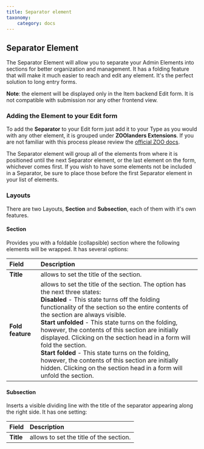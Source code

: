 ```yaml
---
title: Separator element
taxonomy:
    category: docs
---
```


## Separator Element

The Separator Element will allow you to separate your Admin Elements into sections for better organization and management. It has a folding feature that will make it much easier to reach and edit any element. It's the perfect solution to long entry forms.

**Note**: the element will be displayed only in the Item backend Edit form. It is not compatible with submission nor any other frontend view.

### Adding the Element to your Edit form

To add the **Separator** to your Edit form just add it to your Type as you would with any other element, it is grouped under **ZOOlanders Extensions**. If you are not familiar with this process please review the [official ZOO docs](http://www.yootheme.com/zoo/documentation/advanced/extend-pre-build-types).

The Separator element will group all of the elements from where it is positioned until the next Separator element, or the last element on the form, whichever comes first. If you wish to have some elements not be included in a Separator, be sure to place those before the first Separator element in your list of elements.

### Layouts

There are two Layouts, **Section** and **Subsection**, each of them with it's own features.

#### Section

Provides you with a foldable (collapsible) section where the following elements will be wrapped. It has several options:

| Field       | Description |
| :---------- | :---------- |
| **Title** | allows to set the title of the section.
| **Fold feature** | allows to set the title of the section. The option has the next three states: <br> **Disabled** - This state turns off the folding functionality of the section so the entire contents of the section are always visible. <br> **Start unfolded** - This state turns on the folding, however, the contents of this section are initially displayed. Clicking on the section head in a form will fold the section. <br> **Start folded** - This state turns on the folding, however, the contents of this section are initially hidden. Clicking on the section head in a form will unfold the section.


#### Subsection

Inserts a visible dividing line with the title of the separator appearing along the right side. It has one setting:

| Field       | Description |
| :---------- | :---------- |
| **Title** | allows to set the title of the section.
